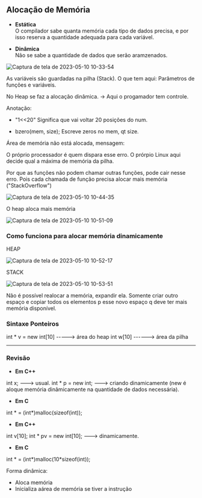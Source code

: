 ## Alocação de Memória

- **Estática** <br>
O compilador sabe quanta memória cada tipo de dados precisa, e por isso reserva a quantidade adequada para cada variável.

- **Dinâmica** <br>
Não se sabe a quantidade de dados que serão aramzenados.


![Captura de tela de 2023-05-10 10-33-54](https://github.com/luizakuze/Prog2/assets/111708035/7d9206fe-7afc-4d13-b230-d8fecb98a397)


As variáveis são guardadas na pilha (Stack). O que tem aqui: Parâmetros de funções e variáveis.

No Heap se faz a alocação dinâmica. -> Aqui o progamador tem controle.


Anotação: 

- "1<<20"
Significa que vai voltar 20 posições do num.

- bzero(mem, size);
Escreve zeros no mem, qt size.

Área de memória não está alocada, mensagem:

O próprio processador é quem dispara esse erro. O prórpio Linux aqui decide qual a máxima de memória da pilha.

Por que as funções não podem chamar outras funções, pode cair nesse erro. Pois cada chamada de função precisa alocar mais memória ("StackOverflow")

![Captura de tela de 2023-05-10 10-44-35](https://github.com/luizakuze/Prog2/assets/111708035/b22d319e-ab80-4607-aae1-bc52ac123e3b)

O heap aloca mais memória 

![Captura de tela de 2023-05-10 10-51-09](https://github.com/luizakuze/Prog2/assets/111708035/aea42518-a640-42f3-8ee2-1e5ee58516db)

### Como funciona para alocar memória dinamicamente

HEAP

![Captura de tela de 2023-05-10 10-52-17](https://github.com/luizakuze/Prog2/assets/111708035/dda8053b-2ee2-41b2-b771-4f0abbe4d516)

STACK

![Captura de tela de 2023-05-10 10-53-51](https://github.com/luizakuze/Prog2/assets/111708035/80dd8bb4-ae05-4702-a11f-6cb7f161b193)



Não é possível realocar a memória, expandir ela. Somente criar outro espaço e copiar todos os elementos p esse novo espaço q deve ter mais memória disponível.


### Sintaxe Ponteiros
int * v = new int[10] -----> área do heap
int w[10] ------> área da pilha



---

### Revisão

- **Em C++**

int x; ---> usual.
int * p = new int; ---> criando dinamicamente (new é aloque memória dinâmicamente na quantidade de dados necessária).

- **Em C**

int * = (int*)malloc(sizeof(int));

- **Em C++**

int v[10];
int * pv = new int[10]; ---> dinamicamente.

- **Em C**

int * = (int*)malloc(10*sizeof(int));

Forma dinâmica:
- Aloca memória
- Inicializa  aárea de memória se tiver a instrução

